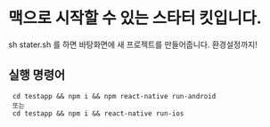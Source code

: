 # 맥으로 시작할 수 있는 스타터 킷입니다.
 sh stater.sh 를 하면 바탕화면에 새 프로젝트를 만들어줍니다.
 환경설정까지!

## 실행 명령어
```
 cd testapp && npm i && npm react-native run-android
 또는
 cd testapp && npm i && react-native run-ios
```